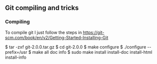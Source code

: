 ## Git compiling and tricks

### Compiling 
To compile git I just follow the steps in https://git-scm.com/book/en/v2/Getting-Started-Installing-Git

$ tar -zxf git-2.0.0.tar.gz
$ cd git-2.0.0
$ make configure
$ ./configure --prefix=/usr
$ make all doc info
$ sudo make install install-doc install-html install-info
